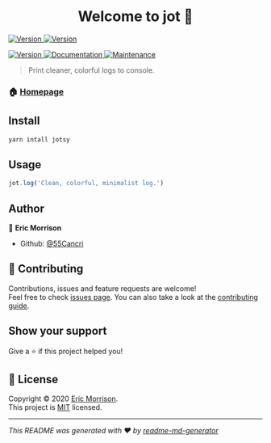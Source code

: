 <h1 align="center">Welcome to jot 👋</h1>

<p>
  <a href="https://www.npmjs.com/package/jot" target="_blank">
    <img alt="Version" src="https://forthebadge.com/images/badges/built-with-science.svg">
  </a>
  <a href="https://www.npmjs.com/package/jot" target="_blank">
    <img alt="Version" src="https://forthebadge.com/images/badges/powered-by-electricity.svg">
  </a>
</p>
<p>
  <a href="https://www.npmjs.com/package/jot" target="_blank">
    <img alt="Version" src="https://img.shields.io/badge/contributions-welcome-orange.svg?style=flat-square">
  </a>
  <a href="https://github.com/55Cancri/jotsy#readme" target="_blank">
    <img alt="Documentation" src="https://img.shields.io/badge/Maintained%3F-yes-green.svg?style=flat-square" />
  </a>
  <a href="https://github.com/55Cancri/jotsy/graphs/commit-activity" target="_blank">
    <img alt="Maintenance" src="https://img.shields.io/badge/Maintained%3F-yes-green.svg?style=flat-square" />
  </a>
</p>

> Print cleaner, colorful logs to console.

### 🏠 [Homepage](https://github.com/55Cancri/jotsy#readme)

## Install

```sh
yarn intall jotsy
```

## Usage

```typescript
jot.log('Clean, colorful, minimalist log.')
```

## Author

👤 **Eric Morrison**

- Github: [@55Cancri](https://github.com/55Cancri)

## 🤝 Contributing

Contributions, issues and feature requests are welcome!<br />Feel free to check [issues page](https://github.com/55Cancri/jotsy/issues). You can also take a look at the [contributing guide](https://github.com/55Cancri/jotsy/blob/master/CONTRIBUTING.md).

## Show your support

Give a ⭐️ if this project helped you!

## 📝 License

Copyright © 2020 [Eric Morrison](https://github.com/55Cancri).<br />
This project is [MIT](https://github.com/55Cancri/jotsy/blob/master/LICENSE) licensed.

---

_This README was generated with ❤️ by [readme-md-generator](https://github.com/kefranabg/readme-md-generator)_

